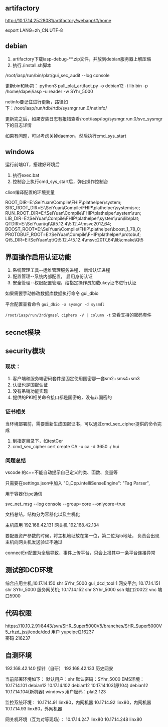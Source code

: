 ## artifactory
http://10.17.14.25:28081/artifactory/webapp/#/home

export LANG=zh_CN.UTF-8

## debian
1. artifactory下载iasp-debug-**.zip文件，并放到debian服务器上解压缩
2. 执行./install.sh脚本

/root/iasp/run/bin/plat/gui_sec_audit --log console

更新bin和lib包：
python3 pull_plat_artifact.py -o debian12 -t lib bin  -p /home/dapei/iasp -u reader -w SYhr_5000

netinfo要记住进行更新，路径如下：/root/iasp/run/tdb/rtdb/sysmgr.run.0/netinfo/

更新完之后，如果安装日志有报错查看/root/iasp/log/sysmgr.run.0/svc_sysmgr下的日志详情

如果有问题，可以考虑关掉daemon，然后执行cmd_sys_start


## windows

运行前端QT，搭建好环境后
1. 执行exec.bat
2. 控制台上执行cmd_sys_start后，弹出操作控制台


clion编译配置的环境变量

ROOT_DIR=E:\SeiYuan\Compile\FHIP\plathelper\system;
SRC_ROOT_DIR=E:\SeiYuan\Compile\FHIP\plathelper\system\src;
RUN_ROOT_DIR=E:\SeiYuan\Compile\FHIP\plathelper\system\run;
LIB_DIR=E:\SeiYuan\Compile\FHIP\plathelper\system\run\lib\plat;
QTDIR=E:\SeiYuan\qt\Qt5.12.4\5.12.4\msvc2017_64;
BOOST_ROOT=E:\SeiYuan\Compile\FHIP\plathelper\boost_1_78_0;
PROTOBUF_ROOT=E:\SeiYuan\Compile\FHIP\plathelper\protobuf;
Qt5_DIR=E:\SeiYuan\qt\Qt5.12.4\5.12.4\msvc2017_64\lib\cmake\Qt5



## 界面操作启用认证功能
1. 系统管理工具--运维管理服务进程， 新增认证进程
1. 配置管理--系统内部配置， 启用身份认证
1. 安全管理--权限配置管理，给指定操作员加载ukey证书进行认证


如果需要手动修改数据库数据执行命令 gui_dbio


平台配置查看命令
`gui_dbio -a sysmgr -d sysmdl`



 `/root/iasp/run/3rd/gmssl ciphers -V | column -t` 查看支持的密码套件 

## secnet模块




## security模块

### 现状：
1. 客户端和服务端密码套件是固定使用国密那一套sm2+sms4+sm3
2. 认证也是国密认证
3. 没有吊销功能实现
4. 提供的PKI相关命令接口都是国密的，没有非国密的

### 证书相关
当环境部署前，需要重新生成国密证书，可以通过cmd_sec_cipher提供的命令完成

1. 到指定目录下，如testCer
2. cmd_sec_cipher cert create CA -u ca -d 3650 ./ hui








### 问题总结

vscode 的c++不能自动提示自己定义的类、函数、变量等

只需要在settings.json中加入   "C_Cpp.intelliSenseEngine": "Tag Parser",


用于容器化ipc通信

svc_net_msg --log console --group=core --onlycore=true



文档总结，结构分为容器化以及主机化





主机应用   192.168.42.131
网关机     192.168.42.134

要配置资产参数的时候，将主机地址放在第一位，第二位为lo地址， 负责会出现主机向网关机发送验证不通过

connectErr配置为全局导致，事件上传平台，只会上报其中一条平台连接异常





## 测试部DCD环境
综合应用主机;10.17.14.150 shr SYhr_5000 gui_dcd_tool  1 
网安平台; 10.17.14.151 shr SYhr_5000
服务网关机; 10.17.14.152 shr SYhr_5000
ssh  端口20022
vnc 端口5900


## 代码权限
https://10.10.2.91:8443/svn/SHR_Super5000V5/branches/SHR_Super5000V5_rhzd_jssj/code/dcd
用户  yupeipei216237   
密码 216237


## 自测环境
192.168.42.140   探针（自研）
192.168.42.133   历史网安


当前部署环境如下：
默认用户：shr
默认密码：SYhr_5000
EMS环境：
10.17.14.101 debian12
10.17.14.102 debian12
10.17.14.103(原104)  debian12
10.17.14.104(新机器)  windows  用户密码：plat2 123

监控系统环境：
10.17.14.91 linx80，内网机器
10.17.14.92 linx80，内网机器
10.17.14.93 linx80，外网机器

网关机环境（互为对等现场）：
10.17.14.247 linx80
10.17.14.248 linx80